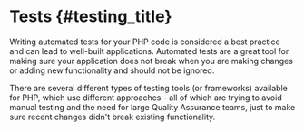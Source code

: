 # Tests {#testing_title}

Writing automated tests for your PHP code is considered a best practice and can lead to well-built
applications. Automated tests are a great tool for making sure your application
does not break when you are making changes or adding new functionality and should not be ignored.

There are several different types of testing tools (or frameworks) available for PHP, which use 
different approaches - all of which are trying to avoid manual testing and the need for large 
Quality Assurance teams, just to make sure recent changes didn't break existing functionality.

